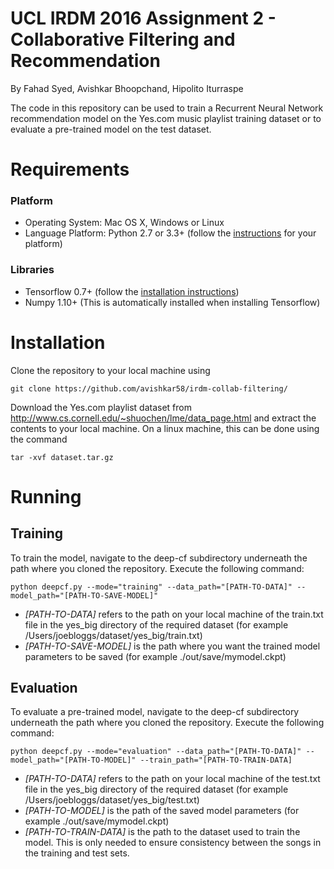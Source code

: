 # UCL IRDM 2016 Assignment 2 - Collaborative Filtering and Recommendation
By Fahad Syed, Avishkar Bhoopchand, Hipolito Iturraspe

The code in this repository can be used to train a Recurrent Neural Network recommendation model on the Yes.com music playlist training dataset or to evaluate a pre-trained model on the test dataset. 

# Requirements
### Platform
* Operating System: Mac OS X, Windows or Linux
* Language Platform: Python 2.7 or 3.3+ (follow the [instructions](https://www.python.org/) for your platform)

### Libraries
* Tensorflow 0.7+ (follow the [installation instructions](https://www.tensorflow.org/versions/r0.8/get_started/os_setup.html#download-and-setup))
* Numpy 1.10+ (This is automatically installed when installing Tensorflow)

# Installation
Clone the repository to your local machine using 

    git clone https://github.com/avishkar58/irdm-collab-filtering/

Download the Yes.com playlist dataset from http://www.cs.cornell.edu/~shuochen/lme/data_page.html and extract the contents to your local machine. On a linux machine, this can be done using the command

    tar -xvf dataset.tar.gz

# Running
## Training
To train the model, navigate to the deep-cf subdirectory underneath the path where you cloned the repository. Execute the following command:

    python deepcf.py --mode="training" --data_path="[PATH-TO-DATA]" --model_path="[PATH-TO-SAVE-MODEL]"
  
* *[PATH-TO-DATA]* refers to the path on your local machine of the train.txt file in the yes_big directory of the required dataset (for example /Users/joebloggs/dataset/yes_big/train.txt) 
* *[PATH-TO-SAVE-MODEL]* is the path where you want the trained model parameters to be saved (for example ./out/save/mymodel.ckpt)

## Evaluation
To evaluate a pre-trained model, navigate to the deep-cf subdirectory underneath the path where you cloned the repository. Execute the following command:

    python deepcf.py --mode="evaluation" --data_path="[PATH-TO-DATA]" --model_path="[PATH-TO-MODEL]" --train_path="[PATH-TO-TRAIN-DATA]
  
* *[PATH-TO-DATA]* refers to the path on your local machine of the test.txt file in the yes_big directory of the required dataset (for example /Users/joebloggs/dataset/yes_big/test.txt) 
* *[PATH-TO-MODEL]* is the path of the saved model parameters (for example ./out/save/mymodel.ckpt)
* *[PATH-TO-TRAIN-DATA]* is the path to the dataset used to train the model. This is only needed to ensure consistency between the songs in the training and test sets. 


